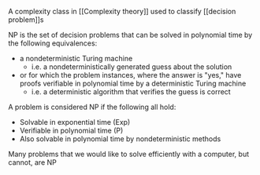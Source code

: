 A complexity class in [[Complexity theory]] used to classify [[decision problem]]s

NP is the set of decision problems that can be solved in polynomial time by the following equivalences:

- a nondeterministic Turing machine
	- i.e. a nondeterministically generated guess about the solution
- or for which the problem instances, where the answer is "yes," have proofs verifiable in polynomial time by a deterministic Turing machine
	- i.e. a deterministic algorithm that verifies the guess is correct

A problem is considered NP if the following all hold:

- Solvable in exponential time (Exp)
- Verifiable in polynomial time (P)
- Also solvable in polynomial time by nondeterministic methods

Many problems that we would like to solve efficiently with a computer, but cannot, are NP